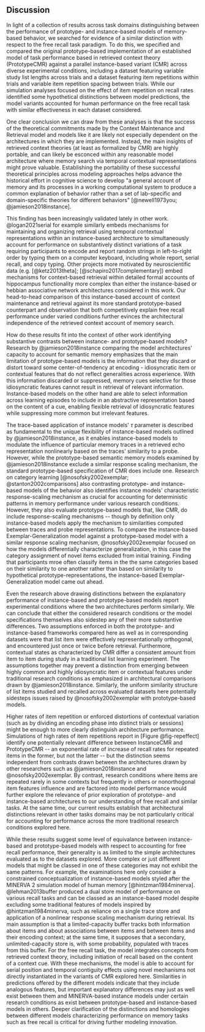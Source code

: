 ## Discussion
In light of a collection of results across task domains distinguishing between the performance of prototype- and instance-based models of memory-based behavior, we searched for evidence of a similar distinction with respect to the free recall task paradigm. To do this, we specified and compared the original prototype-based implementation of an established model of task performance based in retrieved context theory (PrototypeCMR) against a parallel instance-based variant (CMR) across diverse experimental conditions, including a dataset featuring variable study list lengths across trials and a dataset featuring item repetitions within trials and variable item repetition spacing between trials. While our simulation analyses focused on the effect of item repetition on recall rates identified some hypothetical distinctions between model predictions, the model variants accounted for human performance on the free recall task with similar effectiveness in each dataset considered.

One clear conclusion we can draw from these analyses is that the success of the theoretical commitments made by the Context Maintenance and Retrieval model and models like it are likely not especially dependent on the architectures in which they are implemented. Instead, the main insights of retrieved context theories (at least as formalized by CMR) are highly portable, and can likely be esconced within any reasonable model architecture where memory search via temporal contextual representations might prove valuable. Establishing the portability of these successful theoretical principles across modeling approaches helps advance the historical effort in cognitive science to develop "a general account of memory and its processes in a working computational system to produce a common explanation of behavior rather than a set of lab-specific and domain-specific theories for different behaviors" [@newell1973you; @jamieson2018instance].

This finding has been increasingly validated lately in other work. @logan2021serial for example similarly embeds mechanisms for maintaining and organizing retrieval using temporal contextual representations within an instance-based architecture to simultaneously account for performance on substantively distinct variations of a task requiring participants to encode and report random strings in left-to-right order by typing them on a computer keyboard, including whole report, serial recall, and copy typing. Other projects more motivated by neuroscientific data (e.g. [@ketz2013theta]; [@schapiro2017complementary]) embed mechanisms for context-based retrieval within detailed formal accounts of hippocampus functionality more complex than either the instance-based or hebbian associative network architectures considered in this work. Our head-to-head comparison of this instance-based account of context maintenance and retrieval against its more standard prototype-based counterpart and observation that both competitively explain free recall performance under varied conditions further evinces the architectural independence of the retrieved context account of memory search.

How do these results fit into the context of other work identifying substantive contrasts between instance- and prototype-based models? Research by @jamieson2018instance comparing the model architectures' capacity to account for semantic memory emphasizes that the main limitation of prototype-based models is the information that they discard or distort toward some center-of-tendency at encoding - idiosyncratic item or contextual features that do not reflect generalities across experience. With this information discarded or suppressed, memory cues selective for those idiosyncratic features cannot result in retrieval of relevant information. Instance-based models on the other hand are able to select information across learning episodes to include in an abstractive representation based on the content of a cue, enabling flexible retrieval of idiosyncratic features while suppressing more common but irrelevant features.

The trace-based application of instance models' $\tau$ parameter is described as fundamental to the unique flexibility of instance-based models outlined by @jamieson2018instance, as it enables instance-based models to modulate the influence of particular memory traces in a retrieved echo representation nonlinearly based on the traces' similarity to a probe. However, while the prototype-based semantic memory models examined by @jamieson2018instance exclude a similar response scaling mechanism, the standard prototype-based specification of CMR does include one. Research on category learning [@nosofsky2002exemplar; @stanton2002comparisons] also contrasting prototype- and instance-based models of the behavior also identifies instance models' characteristic response-scaling mechanism as crucial for accounting for deterministic patterns in memory performance under various research conditions. However, they also evaluate prototype-based models that, like CMR, do include response-scaling mechanisms -- though by definition only instance-based models apply the mechanism to similarities computed between traces and probe representations. To compare the instance-based Exemplar-Generalization model against a prototype-based model with a similar response scaling mechanism, @nosofsky2002exemplar focused on how the models differentially characterize generalization, in this case the category assignment of novel items excluded from initial training. Finding that participants mroe often classify items in the the same categories based on their similarity to one another rather than based on similarity to hypothetical prototype-representations, the instance-based Exemplar-Generalization model came out ahead.

Even the research above drawing distinctions between the explanatory performance of instance-based and prototype-based models report experimental conditions where the two architectures perform similarly. We can conclude that either the considered research conditions or the model specifications themselves also sidestep any of their more substantive differences. Two assumptions enforced in both the prototype- and instance-based frameworks compared here as well as in corresponding datasets were that list item were effectively representationally orthogonal, and encountered just once or twice before retrieval. Furthermore, contextual states as characterized by CMR differ a consistent amount from item to item during study in a traditional list learning experiment. The assumptions together may prevent a distinction from emerging between highly common and highly idiosyncratic item or contextual features under traditional research conditions as emphasized in architectural comparisons drawn by @jamieson2018instance. Similarly, the uniform similarity structure of list items studied and recalled across evaluated datasets here potentially sidesteps issues raised by @nosofsky2002exemplar with prototype-based models.

Higher rates of item repetition or enforced distortions of contextual variation (such as by dividing an encoding phase into distinct trials or sessions) might be enough to more clearly distinguish architecture performance. Simulations of high rates of item repetitions report in [Figure @fig-repeffect] identify one potentially relevant difference between InstanceCMR and PrototypeCMR -- an exponential rate of increase of recall rates for repeated items in the former, but not the latter -- but the distinction seems independent from contrasts drawn between the architectures drawn by other researchers such as @jamieson2018instance and @nosofsky2002exemplar. By contrast, research conditions where items are repeated rarely in some contexts but frequently in others or nonorthogonal item features influence and are factored into model performance would further explore the relevance of prior exploration of prototype- and instance-based architectures to our understanding of free recall and similar tasks. At the same time, our current results establish that architectural distinctions relevant in other tasks domains may be not particularly critical for accounting for performance across the more traditional research conditions explored here.

While these results suggest some level of equivalance between instance-based and prototype-based models with respect to accounting for free recall performance, their generality is as limited to the simple architectures evaluated as to the datasets explored. More complex or just different models that might be classed in one of these categories may not exhibit the same patterns. For example, the examinations here only consider a constrained conceptualization of instance-based models styled after the MINERVA 2 simulation model of human memory [@hintzman1984minerva]. @lehman2013buffer produced a dual store model of performance on various recall tasks and can be classed as an instance-based model despite excluding some traditional features of models inspired by @hintzman1984minerva, such as reliance on a single trace store and application of a nonlinear response scaling mechanism during retrieval. Its main assumption is that a limited-capacity buffer tracks both information about items and about associations between items and between items and their encoding context; at the same time, it supposes that a secondary, unlimited-capacity store is, with some probability, populated with traces from this buffer. For the free recall task, the model integrates concepts from retrieved context theory, including initiation of recall based on the content of a context cue. With these mechanisms, the model is able to account for serial position and temporal contiguity effects using novel mechanisms not directly instantiated in the variants of CMR explored here. Similarities in predictions offered by the different models indicate that they include analogous features, but important explanatory differences may just as well exist between them and MINERVA-based instance models under certain research conditions as exist between prototype-based and instance-based models in others. Deeper clarification of the distinctions and homologies between different models characterizing performance on memory tasks such as free recall is critical for driving further modeling innovation.
